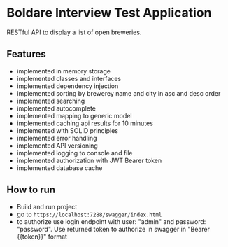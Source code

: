 # Boldare Interview Test Application

RESTful API to display a list of open breweries.

## Features

- implemented in memory storage
- implemented classes and interfaces
- implemented dependency injection
- implemented sorting by brewerey name and city in asc and desc order
- implemented searching
- implemented autocomplete
- implemented mapping to generic model
- implemented caching api results for 10 minutes
- implemented with SOLID principles
- implemented error handling
- implemented API versioning
- implemented logging to console and file
- implemented authorization with JWT Bearer token
- implemented database cache

## How to run
- Build and run project
- go to `https://localhost:7288/swagger/index.html`
- to authorize use login endpoint with user: "admin" and password: "password". Use returned token to authorize in swagger in "Bearer {{token}}" format
